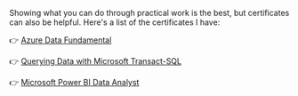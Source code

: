 Showing what you can do through practical work is the best, but certificates can also be helpful. Here's a list of the certificates I have:

👉 [Azure Data Fundamental](https://drive.google.com/file/d/1ww0xYrLgX3Dic7Sta9WLEnqBMXcfGCal/view?usp=sharing)

👉 [Querying Data with Microsoft Transact-SQL](https://drive.google.com/file/d/14yAr8Dmxd4b4NZ7JZnoYtYwo9FTRchL7/view?usp=sharing)

👉 [Microsoft Power BI Data Analyst](https://drive.google.com/file/d/1oHBMYUvNvVMJ1ZXz531fXyALa9QRKhJb/view?usp=sharing)
